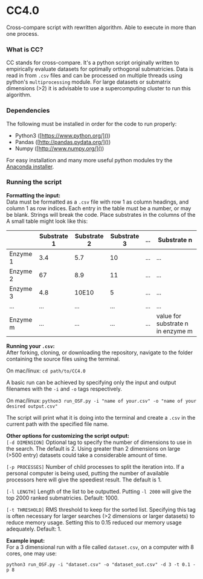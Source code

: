 # CC4.0
Cross-compare script with rewritten algorithm. Able to execute in more than one process.

### What is CC?
CC stands for cross-compare. It's a python script originally written to empirically evaluate datasets for optimally orthogonal submatricies. Data is read in from ``.csv`` files and can be processed on multiple threads using python's ``multiprocessing`` module. For large datasets or submatrix dimensions (>2) it is advisable to use a supercomputing cluster to run this algorithm.

### Dependencies
The following must be installed in order for the code to run properly:  

- Python3 ([https://www.python.org/]())
- Pandas ([http://pandas.pydata.org/]())
- Numpy ([http://www.numpy.org/]())

For easy installation and many more useful python modules try the [Anaconda installer](https://www.continuum.io/downloads).


### Running the script

**Formatting the input:**  
Data must be formatted as a ``.csv`` file with row 1 as column headings, and column 1 as row indices. Each entry in the table must be a number, or may be blank. Strings will break the code. Place substrates in the columns of the  A small table might look like this:  

|			|Substrate 1	|Substrate 2	|Substrate 3	|...	|Substrate n
|---		|---			|---			|---	|---	|---
|Enzyme 1	|3.4			|5.7			|10	|...	|...
|Enzyme 2	|67				|8.9			|11	|...	|...
|Enzyme 3	|4.8			|10E10			|5	|...	|...
|...		|...			|...			|...	|...	|...
|Enzyme m	|...			|...			|...	|...	|value for substrate n in enzyme m

**Running your ``.csv``:**  
After forking, cloning, or downloading the repository, navigate to the folder containing the source files using the terminal.

On mac/linux: ``cd path/to/CC4.0``

A basic run can be achieved by specifying only the input and output filenames with the ``-i`` and ``-o`` tags respectively.

On mac/linux: ``python3 run_OSF.py -i "name of your.csv" -o "name of your desired output.csv"``

The script will print what it is doing into the terminal and create a ``.csv`` in the current path with the specified file name.

**Other options for customizing the script output:**  
``[-d DIMENSION]`` Optional tag to specify the number of dimensions to use in the search. The default is 2. Using greater than 2 dimensions on large (>500 entry) datasets could take a considerable amount of time.

``[-p PROCESSES]`` Number of child processes to split the iteration into. If a personal computer is being used, putting the number of available processors here will give the speediest result. The default is 1.

``[-l LENGTH]`` Length of the list to be outputted. Putting ``-l 2000`` will give the top 2000 ranked submatricies. Default: 1000.

``[-t THRESHOLD]`` RMS threshold to keep for the sorted list. Specifying this tag is often necessary for larger searches (>2 dimensions or larger datasets) to reduce memory usage. Setting this to 0.15 reduced our memory usage adequately. Default: 1.

**Example input:**  
For a 3 dimensional run with a file called ``dataset.csv``, on a computer with 8 cores, one may use:

``python3 run_OSF.py -i "dataset.csv" -o "dataset_out.csv" -d 3 -t 0.1 -p 8``
